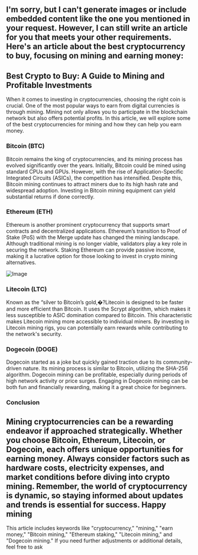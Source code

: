 I'm sorry, but I can't generate images or include embedded content like the one you mentioned in your request. However, I can still write an article for you that meets your other requirements. Here's an article about the best cryptocurrency to buy, focusing on mining and earning money:
---
## Best Crypto to Buy: A Guide to Mining and Profitable Investments
When it comes to investing in cryptocurrencies, choosing the right coin is crucial. One of the most popular ways to earn from digital currencies is through mining. Mining not only allows you to participate in the blockchain network but also offers potential profits. In this article, we will explore some of the best cryptocurrencies for mining and how they can help you earn money.
### Bitcoin (BTC)
Bitcoin remains the king of cryptocurrencies, and its mining process has evolved significantly over the years. Initially, Bitcoin could be mined using standard CPUs and GPUs. However, with the rise of Application-Specific Integrated Circuits (ASICs), the competition has intensified. Despite this, Bitcoin mining continues to attract miners due to its high hash rate and widespread adoption. Investing in Bitcoin mining equipment can yield substantial returns if done correctly.
### Ethereum (ETH)
Ethereum is another prominent cryptocurrency that supports smart contracts and decentralized applications. Ethereum’s transition to Proof of Stake (PoS) with the Merge update has changed the mining landscape. Although traditional mining is no longer viable, validators play a key role in securing the network. Staking Ethereum can provide passive income, making it a lucrative option for those looking to invest in crypto mining alternatives.

![Image](https://github.com/user-attachments/assets/d7419ec9-dc67-403f-bf28-8faea5f1f74f)
### Litecoin (LTC)
Known as the “silver to Bitcoin’s gold,�?Litecoin is designed to be faster and more efficient than Bitcoin. It uses the Scrypt algorithm, which makes it less susceptible to ASIC domination compared to Bitcoin. This characteristic makes Litecoin mining more accessible to individual miners. By investing in Litecoin mining rigs, you can potentially earn rewards while contributing to the network's security.
### Dogecoin (DOGE)
Dogecoin started as a joke but quickly gained traction due to its community-driven nature. Its mining process is similar to Bitcoin, utilizing the SHA-256 algorithm. Dogecoin mining can be profitable, especially during periods of high network activity or price surges. Engaging in Dogecoin mining can be both fun and financially rewarding, making it a great choice for beginners.
### Conclusion
Mining cryptocurrencies can be a rewarding endeavor if approached strategically. Whether you choose Bitcoin, Ethereum, Litecoin, or Dogecoin, each offers unique opportunities for earning money. Always consider factors such as hardware costs, electricity expenses, and market conditions before diving into crypto mining. Remember, the world of cryptocurrency is dynamic, so staying informed about updates and trends is essential for success. Happy mining 
--- 
This article includes keywords like "cryptocurrency," "mining," "earn money," "Bitcoin mining," "Ethereum staking," "Litecoin mining," and "Dogecoin mining." If you need further adjustments or additional details, feel free to ask
